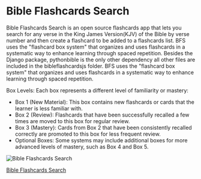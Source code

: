# Bible Flashcards Search

Bible Flashcards Search is an open source flashcards app that lets you search for any verse in the King James Version(KJV) of the Bible by verse number and then create a flashcard to be added to a flashcards list.  BFS uses the "flashcard box system" that organizes and uses flashcards in a systematic way to enhance learning through spaced repetition.
Besides the Django package, pythonbible is the only other dependency all other files are included in the bibleflashcardsjs folder. BFS uses the "flashcard box system" that organizes and uses flashcards in a systematic way to enhance learning through spaced repetition. 

Box Levels: Each box represents a different level of familiarity or mastery:

<ul><li>Box 1 (New Material): This box contains new flashcards or cards that the learner is less familiar with.</li>
<li>Box 2 (Review): Flashcards that have been successfully recalled a few times are moved to this box for regular review.</li>
<li>Box 3 (Mastery): Cards from Box 2 that have been consistently recalled correctly are promoted to this box for less frequent review.</li>
<li>Optional Boxes: Some systems may include additional boxes for more advanced levels of mastery, such as Box 4 and Box 5.</li>
</ul>

![Bible Flashcards Search](https://www.freesmartphoneapps.com/static/projects/images/BibleFlashcardsSearchAndroid-refresh.png "Bible Search Flashcards")

[Bible Flashcards Search](https://www.freesmartphoneapps.com/bibleflashcards/)



